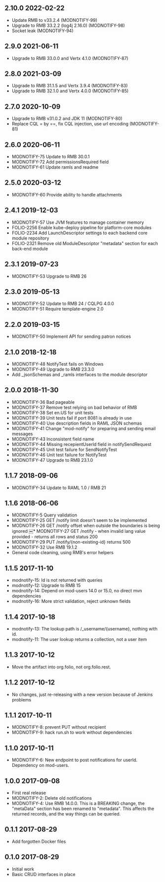 ## 2.10.0 2022-02-22
 * Update RMB to v33.2.4 (MODNOTIFY-99)
 * Upgrade to RMB 33.2.2 (log4j 2.16.0) (MODNOTIFY-98)
 * Socket leak (MODNOTIFY-94)

## 2.9.0 2021-06-11
 * Upgrade to RMB 33.0.0 and Vertx 4.1.0 (MODNOTIFY-87)

## 2.8.0 2021-03-09
 * Upgrade to RMB 31.1.5 and Vertx 3.9.4 (MODNOTIFY-83)
 * Upgrade to RMB 32.1.0 and Vertx 4.0.0 (MODNOTIFY-85)

## 2.7.0 2020-10-09
 * Upgrade to RMB v31.0.2 and JDK 11 (MODNOTIFY-80)
 * Replace CQL = by ==, fix CQL injection, use url encoding (MODNOTIFY-81)
 
## 2.6.0 2020-06-11
 * MODNOTIFY-75 Update to RMB 30.0.1
 * MODNOTIFY-72 Add permissionsRequired field
 * MODNOTIFY-61 Update ramls and readme

## 2.5.0 2020-03-12
 * MODNOTIFY-60 Provide ability to handle attachments

## 2.4.1 2019-12-03
 * MODNOTIFY-57 Use JVM features to manage container memory
 * FOLIO-2256 Enable kube-deploy pipeline for platform-core modules
 * FOLIO-2234 Add LaunchDescriptor settings to each backend core module repository
 * FOLIO-2321 Remove old ModuleDescriptor "metadata" section for each back-end module

 ## 2.3.1 2019-07-23
 * MODNOTIFY-53 Upgrade to RMB 26

## 2.3.0 2019-05-13
 * MODNOTIFY-52 Update to RMB 24 / CQLPG 4.0.0
 * MODNOTIFY-51 Require template-engine 2.0

## 2.2.0 2019-03-15
 * MODNOTIFY-50 Implement API for sending patron notices

## 2.1.0 2018-12-18
 * MODNOTIFY-48	NotifyTest fails on Windows
 * MODNOTIFY-49	Upgrade to RMB 23.3.0
 * Add _jsonSchemas and _ramls interfaces to the module descriptor

## 2.0.0 2018-11-30

 * MODNOTIFY-36	Bad pageable
 * MODNOTIFY-37 Remove test relying on bad behavior of RMB
 * MODNOTIFY-38	Set en.US for unit tests
 * MODNOTIFY-39	Unit tests fail if port 8081 is already in use
 * MODNOTIFY-40	Use description fields in RAML JSON schemas
 * MODNOTIFY-41	Change "mod-notify" for preparing and sending email messages
 * MODNOTIFY-43	Inconsistent field name
 * MODNOTIFY-44	Missing recepientUserId field in notifySendRequest
 * MODNOTIFY-45	Unit test failure for SendNotifyTest
 * MODNOTIFY-46	Unit test failure for NotifyTest
 * MODNOTIFY-47	Upgrade to RMB 23.1.0

## 1.1.7 2018-09-06
 * MODNOTIFY-34 Update to RAML 1.0 / RMB 21

## 1.1.6 2018-06-06
 * MODNOTIFY-5 Query validation
 * MODNOTIFY-25 GET /notify limit doesn't seem to be implemented
 * MODNOTIFY-26 GET /notify offset when outside the boundaries is being ignored
￼* MODNOTIFY-27 GET /notify - when invalid lang value provided - returns all rows and status 200
 * MODNOTIFY-29 PUT /notify/{non-existing-id} returns 500
 * MODNOTIFY-32 Use RMB 19.1.2
 * General code cleaning, using RMB's error helpers

## 1.1.5 2017-11-10
 * modnotify-15: Id is not returned with queries
 * modnotify-12: Upgrade to RMB 15
 * modnotify-14: Depend on mod-users 14.0 or 15.0, no direct mvn dependencies
 * modnotify-16: More strict validation, reject unknown fields

## 1.1.4 2017-10-18
 * modnotify-13: The lookup path is /_username/{username}, nothing with id.
 * modnotify-11: The user lookup returns a collection, not a user item

## 1.1.3 2017-10-12
 * Move the artifact into org.folio, not org.folio.rest.

## 1.1.2 2017-10-12
 * No changes, just re-releasing with a new version because of Jenkins problems

## 1.1.1 2017-10-11
 * MODNOTIFY-8: prevent PUT without recipient
 * MODNOTIFY-9: hack run.sh to work without dependencies

## 1.1.0 2017-10-11
 * MODNOTIFY-6: New endpoint to post notifications for userId.
   Dependency on mod-users.

## 1.0.0 2017-09-08
 * First real release
 * MODNOTIFY-2: Delete old notifications
 * MODNOTIFY-4: Use RMB 14.0.0. This is a BREAKING change, the "metaData"
   section has been renamed to "metadata". This affects the returned records,
   and the way things can be queried.

## 0.1.1 2017-08-29
 * Add forgotten Docker files

## 0.1.0 2017-08-29
 * Initial work
 * Basic CRUD interfaces in place

